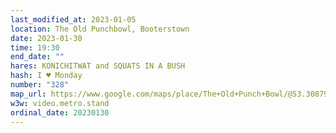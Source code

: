 ```yaml
---
last_modified_at: 2023-01-05
location: The Old Punchbowl, Booterstown
date: 2023-01-30
time: 19:30
end_date: ""
hares: KONICHITWAT and SQUATS IN A BUSH
hash: I ♥ Monday
number: "328"
map_url: https://www.google.com/maps/place/The+Old+Punch+Bowl/@53.308795,-6.1988204,17z/data=!3m1!4b1!4m5!3m4!1s0x486708d12d41fe7d:0xef093e37df90945e!8m2!3d53.308795!4d-6.1966317
w3w: video.metro.stand
ordinal_date: 20230130
---
```

